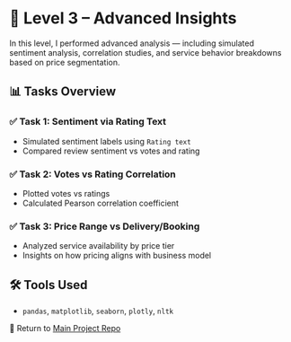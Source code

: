 # 🧠 Level 3 – Advanced Insights

In this level, I performed advanced analysis — including simulated sentiment analysis, correlation studies, and service behavior breakdowns based on price segmentation.

## 📊 Tasks Overview

### ✅ Task 1: Sentiment via Rating Text
- Simulated sentiment labels using `Rating text`
- Compared review sentiment vs votes and rating

### ✅ Task 2: Votes vs Rating Correlation
- Plotted votes vs ratings
- Calculated Pearson correlation coefficient

### ✅ Task 3: Price Range vs Delivery/Booking
- Analyzed service availability by price tier
- Insights on how pricing aligns with business model

## 🛠️ Tools Used
- `pandas`, `matplotlib`, `seaborn`, `plotly`, `nltk`

📁 Return to [Main Project Repo](../README.md)
